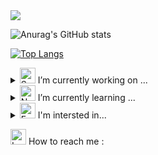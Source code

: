 
<img src="https://capsule-render.vercel.app/api?type=waving&color=gradient&customColorList=0,100&height=250&section=header&text=KIMDOYEON%20GitHub%20!&fontSize=50&animation=fadeIn" />

![Anurag's GitHub stats](https://github-readme-stats.vercel.app/api?username=dozagirugi&show_icons=true&theme=ambient_gradient&show_icons=true)

[![Top Langs](https://github-readme-stats.vercel.app/api/top-langs/?username=dozagirugi&langs_count=8)](https://github.com/dozagirugi/github-readme-stats)

<details>
	<summary>
		<img src="https://raw.githubusercontent.com/Tarikul-Islam-Anik/Animated-Fluent-Emojis/master/Emojis/Smilies/Smiling%20Face%20with%20Hearts.png" 
			alt="Smiling Face with Hearts" 
			width="25" 
			height="25" /> I’m currently working on ...
	</summary>
	<br>
	![java](https://img.shields.io/badge/Java-ED8B00?style=for-the-badge&logo=openjdk&logoColor=white)
	![c](https://img.shields.io/badge/C-00599C?style=for-the-badge&logo=c&logoColor=white) 
	![python](https://img.shields.io/badge/Python-14354C?style=for-the-badge&logo=python&logoColor=white) 
	![spring](https://img.shields.io/badge/Spring-6DB33F?style=for-the-badge&logo=spring&logoColor=white) 
	![MySQL](https://img.shields.io/badge/mysql-%2300f.svg?style=for-the-badge&logo=mysql&logoColor=white) 
</details>

<details>
	<summary>
		<img src="https://raw.githubusercontent.com/Tarikul-Islam-Anik/Animated-Fluent-Emojis/master/Emojis/Smilies/Nerd%20Face.png" 
			alt="Nerd Face" 
			width="25" 
			height="25" /> I’m currently learning ...
	</summary>
	<br>
	
	![html](https://img.shields.io/badge/HTML5-E34F26?style=for-the-badge&logo=html5&logoColor=white) 
	![css](https://img.shields.io/badge/CSS-239120?&style=for-the-badge&logo=css3&logoColor=white) 
 	![js](https://img.shields.io/badge/JavaScript-F7DF1E?style=for-the-badge&logo=JavaScript&logoColor=white)
	![react](https://img.shields.io/badge/React-20232A?style=for-the-badge&logo=react&logoColor=61DAFB)  
 </details>

<details>
	<summary> 
		<img src="https://raw.githubusercontent.com/Tarikul-Islam-Anik/Animated-Fluent-Emojis/master/Emojis/Smilies/Face%20with%20Monocle.png" 
			alt="Face with Monocle" 
			width="25" 
			height="25" /> I'm intersted in...
	</summary>
	<br>
	
	![kotlin](https://img.shields.io/badge/Kotlin-0095D5?&style=for-the-badge&logo=kotlin&logoColor=white) 
</details>

<img src="https://raw.githubusercontent.com/Tarikul-Islam-Anik/Animated-Fluent-Emojis/master/Emojis/Smilies/Love%20Letter.png" 
	alt="Love Letter" 
	width="25" 
	height="25" /> How to reach me : 
<!--
**dozagirugi/dozagirugi** is a ✨ _special_ ✨ repository because its `README.md` (this file) appears on your GitHub profile.

Here are some ideas to get you started:

- 🔭 I’m currently working on ...
- 🌱 I’m currently learning ...
- 👯 I’m looking to collaborate on ...
- 🤔 I’m looking for help with ...
- 💬 Ask me about ...
- 📫 How to reach me: ...
- 😄 Pronouns: ...
- ⚡ Fun fact: ...
-->
